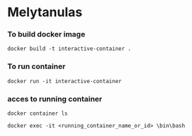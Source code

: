 # Melytanulas

### To build docker image
    docker build -t interactive-container .


### To run container

    docker run -it interactive-container
### acces to running container

    docker container ls

    docker exec -it <running_container_name_or_id> \bin\bash
